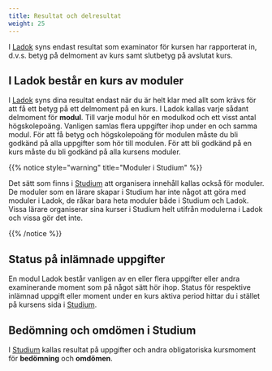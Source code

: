 ```yaml
---
title: Resultat och delresultat
weight: 25
---
```


I [Ladok](../ladok) syns endast resultat som examinator för kursen har
rapporterat in, d.v.s. betyg på delmoment av kurs samt slutbetyg på avslutat
kurs.

## I Ladok består en kurs av moduler

I [Ladok](../ladok) syns dina resultat endast när du är helt klar med allt som
krävs för att få ett betyg på ett delmoment på en kurs. I Ladok kallas varje
sådant delmoment för **modul**. Till varje modul hör en modulkod och ett visst
antal högskolepoäng. Vanligen samlas flera uppgifter ihop under en och samma
modul. För att få betyg och högskolepoäng för modulen måste du bli godkänd på
alla uppgifter som hör till modulen. För att bli godkänd på en kurs måste du bli
godkänd på alla kursens moduler.

{{% notice style="warning" title="Moduler i Studium" %}}

Det sätt som finns i [Studium](../studium) att organisera innehåll kallas också
för moduler. De moduler som en lärare skapar i Studium har inte något att göra
med moduler i Ladok, de råkar bara heta moduler både i Studium och Ladok. Vissa
lärare organiserar sina kurser i Studium helt utifrån modulerna i Ladok och
vissa gör det inte.  

{{% /notice %}}


## Status på inlämnade uppgifter 

En modul Ladok består vanligen av en eller flera uppgifter eller andra
examinerande moment som på något sätt hör ihop. Status för respektive inlämnad
uppgift eller moment under en kurs aktiva period hittar du i stället på kursens
sida i [Studium](../studium).

## Bedömning och omdömen i Studium

I [Studium](../studium) kallas resultat på uppgifter och andra obligatoriska
kursmoment för **bedömning** och **omdömen**.
